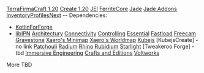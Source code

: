 [TerraFirmaCraft 1.20](https://github.com/TerraFirmaCraft/TerraFirmaCraft/tree/1.20.x)
[Create 1.20](https://www.curseforge.com/minecraft/mc-mods/create/files/4762216)
[JEI](https://www.curseforge.com/minecraft/mc-mods/jei/files/4712868)
[FerriteCore](https://www.curseforge.com/minecraft/mc-mods/ferritecore/files?version=1.20.1)
[Jade](https://www.curseforge.com/minecraft/mc-mods/jade/files/4768593)
[Jade Addons](https://www.curseforge.com/minecraft/mc-mods/jade-addons/files/4712768)
[InventoryProfilesNext](https://www.curseforge.com/minecraft/mc-mods/inventory-profiles-next/files/4714689)
-- Dependencies:
- [KotlinForForge](https://www.curseforge.com/minecraft/mc-mods/kotlin-for-forge/files/4630525)
- [libIPN](https://www.curseforge.com/minecraft/mc-mods/libipn/files/4713499)
[Architectury](https://www.curseforge.com/minecraft/mc-mods/architectury-api/files/4663010)
[Connectivity](https://www.curseforge.com/minecraft/mc-mods/connectivity/files/4764735)
[Controlling](https://www.curseforge.com/minecraft/mc-mods/controlling/files/4646682)
[Essential](https://downloads.essential.gg/v1/mods/essential/container/updates/stable/forge_1-20-1?action=download)
[Fastload](https://www.curseforge.com/minecraft/mc-mods/fastload/files/4706149)
[Freecam](https://www.curseforge.com/minecraft/mc-mods/free-cam/files/4643134)
[Gravestone](https://curseforge.com/minecraft/mc-mods/gravestone-mod/files/4678861)
[Xaero's Minimap](https://www.curseforge.com/minecraft/mc-mods/xaeros-minimap/files/4768139)
[Xaero's Worldmap](https://www.curseforge.com/minecraft/mc-mods/xaeros-world-map/files/4749572)
[Kubejs](https://github.com/KubeJS-Mods/KubeJS/tree/2002)
[KubejsCreate] - no link
[Patchouli](https://www.curseforge.com/minecraft/mc-mods/patchouli/files/4636277)
[Radium](https://www.curseforge.com/minecraft/mc-mods/radium-reforged/files/4768834)
[Rhino](https://www.curseforge.com/minecraft/mc-mods/rhino/files/4735056)
[Rubidium](https://www.curseforge.com/minecraft/mc-mods/rubidium/files/4767529)
[Starlight](https://www.curseforge.com/minecraft/mc-mods/starlight-forge/files/4631193)
[Tweakeroo Forge] - tbd
[Immersive Engineering](https://github.com/BluSunrize/ImmersiveEngineering/tree/1.20.1)
[Crafts and Editions](https://www.curseforge.com/minecraft/mc-mods/createaddition/files/4767407)
[Voltworks](https://discord.com/channels/432522930610765835/1155190467277897919/1155190467277897919)

More TBD
